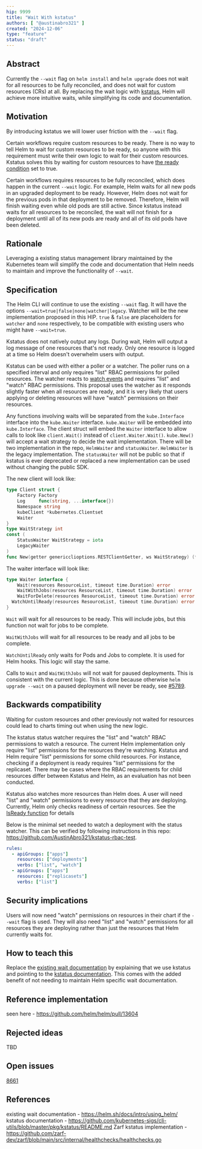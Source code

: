 ```yaml
---
hip: 9999
title: "Wait With kstatus"
authors: [ "@austinabro321" ]
created: "2024-12-06"
type: "feature"
status: "draft"
---
```


## Abstract

Currently the `--wait` flag on `helm install` and `helm upgrade` does not wait for all resources to be fully reconciled, and does not wait for custom resources (CRs) at all. By replacing the wait logic with [kstatus](https://github.com/kubernetes-sigs/cli-utils/blob/master/pkg/kstatus/README.md), Helm will achieve more intuitive waits, while simplifying its code and documentation.

## Motivation

By introducing kstatus we will lower user friction with the `--wait` flag. 

Certain workflows require custom resources to be ready. There is no way to tell Helm to wait for custom resources to be ready, so anyone with this requirement must write their own logic to wait for their custom resources. Kstatus solves this by waiting for custom resources to have [the ready condition](https://github.com/kubernetes-sigs/cli-utils/blob/master/pkg/kstatus/README.md#the-ready-condition) set to true. 

Certain workflows requires resources to be fully reconciled, which does happen in the current `--wait` logic. For example, Helm waits for all new pods in an upgraded deployment to be ready. However, Helm does not wait for the previous pods in that deployment to be removed. Therefore, Helm will finish waiting even while old pods are still active. Since kstatus instead waits for all resources to be reconciled, the wait will not finish for a deployment until all of its new pods are ready and all of its old pods have been deleted. 

## Rationale

Leveraging a existing status management library maintained by the Kubernetes team will simplify the code and documentation that Helm needs to maintain and improve the functionality of `--wait`. 

## Specification

The Helm CLI will continue to use the existing `--wait` flag. It will have the options `--wait=true|false|none|watcher|legacy`. Watcher will be the new implementation proposed in this HIP. `true` & `false` are placeholders for `watcher` and `none` respectively, to be compatible with existing users who might have `--wait=true`.

Kstatus does not natively output any logs. During wait, Helm will output a log message of one resources that's not ready. Only one resource is logged at a time so Helm doesn't overwhelm users with output.

Kstatus can be used with either a poller or a watcher. The poller runs on a specified interval and only requires "list" RBAC permissions for polled resources. The watcher reacts to [watch events](https://github.com/kubernetes/kubernetes/blob/90a45563ae1bab5868ee888432fec9aac2f7f8b1/staging/src/k8s.io/apimachinery/pkg/watch/watch.go#L55-L61) and requires "list" and "watch" RBAC permissions. This proposal uses the watcher as it responds slightly faster when all resources are ready, and it is very likely that users applying or deleting resources will have "watch" permissions on their resources.

Any functions involving waits will be separated from the `kube.Interface` interface into the `kube.Waiter` interface. `kube.Waiter` will be embedded into `kube.Interface`. The client struct will embed the `Waiter` interface to allow calls to look like `client.Wait()` instead of `client.Waiter.Wait()`. `kube.New()` will accept a wait strategy to decide the wait implementation. There will be two implementation in the repo, `HelmWaiter` and `statusWaiter`. `HelmWaiter` is the legacy implementation. The `statusWaiter` will not be public so that if kstatus is ever deprecated or replaced a new implementation can be used without changing the public SDK. 

The new client will look like: 
```go
type Client struct {
	Factory Factory
	Log     func(string, ...interface{})
	Namespace string
	kubeClient *kubernetes.Clientset
	Waiter
}
type WaitStrategy int
const (
	StatusWaiter WaitStrategy = iota
	LegacyWaiter
)
func New(getter genericclioptions.RESTClientGetter, ws WaitStrategy) (*Client, error)
```

The waiter interface will look like: 
```go
type Waiter interface {
	Wait(resources ResourceList, timeout time.Duration) error
	WaitWithJobs(resources ResourceList, timeout time.Duration) error
	WaitForDelete(resources ResourceList, timeout time.Duration) error
  WatchUntilReady(resources ResourceList, timeout time.Duration) error
}
```

`Wait` will wait for all resources to be ready. This will include jobs, but this function not wait for jobs to be complete.

`WaitWithJobs` will wait for all resources to be ready and all jobs to be complete.

`WatchUntilReady` only waits for Pods and Jobs to complete. It is used for Helm hooks. This logic will stay the same.

Calls to `Wait` and `WaitWithJobs` will not wait for paused deployments. This is consistent with the current logic. This is done because otherwise `helm upgrade --wait` on a paused deployment will never be ready, see [#5789](https://github.com/helm/helm/pull/5789).

## Backwards compatibility

Waiting for custom resources and other previously not waited for resources could lead to charts timing out when using the new logic.

The kstatus status watcher requires the "list" and "watch" RBAC permissions to watch a resource. The current Helm implementation only require "list" permissions for the resources they're watching. Kstatus and Helm require "list" permissions for some child resources. For instance, checking if a deployment is ready requires "list" permissions for the replicaset. There may be cases where the RBAC requirements for child resources differ between Kstatus and Helm, as an evaluation has not been conducted.

Kstatus also watches more resources than Helm does. A user will need "list" and "watch" permissions to every resource that they are deploying. Currently, Helm only checks readiness of certain resources. See the [IsReady function](https://github.com/helm/helm/blob/0d66425d9a745d8a289b1a5ebb6ccc744436da95/pkg/kube/ready.go#L92) for details

Below is the minimal set needed to watch a deployment with the status watcher. This can be verified by following instructions in this repo: https://github.com/AustinAbro321/kstatus-rbac-test.
```yaml
rules:
  - apiGroups: ["apps"]
    resources: ["deployments"]
    verbs: ["list", "watch"] 
  - apiGroups: ["apps"]
    resources: ["replicasets"]
    verbs: ["list"]
```


## Security implications

Users will now need "watch" permissions on resources in their chart if the `--wait` flag is used. They will also need "list" and "watch" permissions for all resources they are deploying rather than just the resources that Helm currently waits for. 

## How to teach this

Replace the [existing wait documentation](https://helm.sh/docs/intro/using_helm/) by explaining that we use kstatus and pointing to the [kstatus documentation](https://github.com/kubernetes-sigs/cli-utils/blob/master/pkg/kstatus/README.md). This comes with the added benefit of not needing to maintain Helm specific wait documentation.

## Reference implementation

seen here - https://github.com/helm/helm/pull/13604

## Rejected ideas

TBD

## Open issues

[8661](https://github.com/helm/helm/issues/8661)

## References

existing wait documentation - https://helm.sh/docs/intro/using_helm/
kstatus documentation - https://github.com/kubernetes-sigs/cli-utils/blob/master/pkg/kstatus/README.md
Zarf kstatus implementation - https://github.com/zarf-dev/zarf/blob/main/src/internal/healthchecks/healthchecks.go